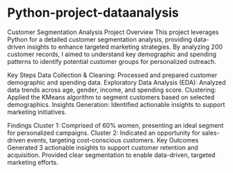 # Python-project-dataanalysis
Customer Segmentation Analysis
Project Overview
This project leverages Python for a detailed customer segmentation analysis, providing data-driven insights to enhance targeted marketing strategies. By analyzing 200 customer records, I aimed to understand key demographic and spending patterns to identify potential customer groups for personalized outreach.

Key Steps
Data Collection & Cleaning: Processed and prepared customer demographic and spending data.
Exploratory Data Analysis (EDA): Analyzed data trends across age, gender, income, and spending score.
Clustering: Applied the KMeans algorithm to segment customers based on selected demographics.
Insights Generation: Identified actionable insights to support marketing initiatives.

Findings
Cluster 1: Comprised of 60% women, presenting an ideal segment for personalized campaigns.
Cluster 2: Indicated an opportunity for sales-driven events, targeting cost-conscious customers.
Key Outcomes
Generated 3 actionable insights to support customer retention and acquisition.
Provided clear segmentation to enable data-driven, targeted marketing efforts.
